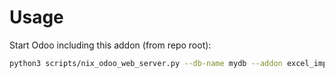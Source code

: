 # Usage

Start Odoo including this addon (from repo root):

```bash
python3 scripts/nix_odoo_web_server.py --db-name mydb --addon excel_import_export
```
